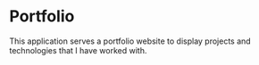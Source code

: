 # Portfolio

This application serves a portfolio website to display projects and technologies that I have worked with.
